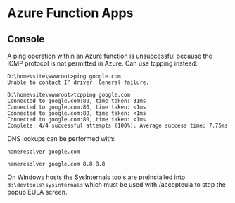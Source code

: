 # Azure Function Apps

## Console

A ping operation within an Azure function is unsuccessful because the ICMP protocol is not permitted in Azure. Can use tcpping instead:

```shell
D:\home\site\wwwroot>ping google.com
Unable to contact IP driver. General failure.

D:\home\site\wwwroot>tcpping google.com
Connected to google.com:80, time taken: 31ms
Connected to google.com:80, time taken: <1ms
Connected to google.com:80, time taken: <1ms
Connected to google.com:80, time taken: <1ms
Complete: 4/4 successful attempts (100%). Average success time: 7.75ms
```

DNS lookups can be performed with:
```shell
nameresolver google.com

nameresolver google.com 8.8.8.8
```

On Windows hosts the SysInternals tools are preinstalled into `d:\devtools\sysinternals` which must be used with /accepteula to stop the popup EULA screen.
